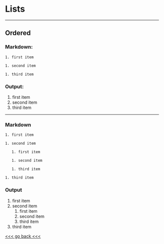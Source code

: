 # Lists

---

## Ordered

### Markdown:

`1. first item`

`1. second item`

`1. third item`

### Output:

1. first item
1. second item
1. third item

---

### Markdown

`1. first item`

`1. second item`
  
`	1. first item`

`	1. second item`

`	1. third item`

`1. third item`

### Output

1. first item
1. second item
	1. first item
	1. second item
	1. third item
1. third item

[<<< go back <<< ](https://github.com/Pal79/markdown-cheat-sheet)
